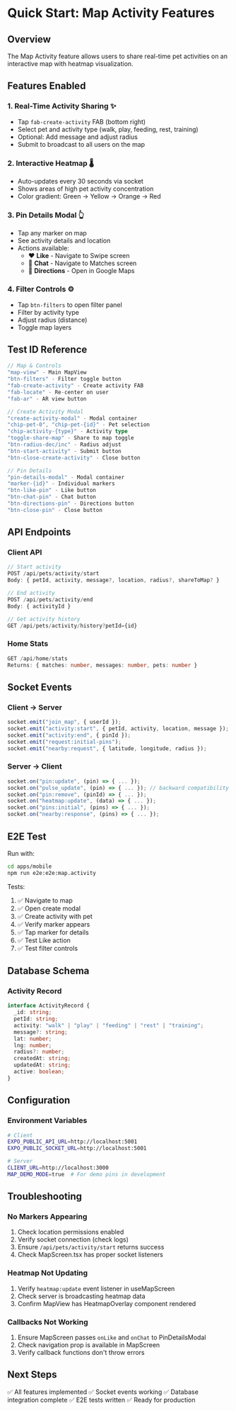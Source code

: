 # Quick Start: Map Activity Features

## Overview
The Map Activity feature allows users to share real-time pet activities on an interactive map with heatmap visualization.

## Features Enabled

### 1. Real-Time Activity Sharing ✨
- Tap `fab-create-activity` FAB (bottom right)
- Select pet and activity type (walk, play, feeding, rest, training)
- Optional: Add message and adjust radius
- Submit to broadcast to all users on the map

### 2. Interactive Heatmap 🌡️
- Auto-updates every 30 seconds via socket
- Shows areas of high pet activity concentration
- Color gradient: Green → Yellow → Orange → Red

### 3. Pin Details Modal 👆
- Tap any marker on map
- See activity details and location
- Actions available:
  - ❤️ **Like** - Navigate to Swipe screen
  - 💬 **Chat** - Navigate to Matches screen  
  - 🧭 **Directions** - Open in Google Maps

### 4. Filter Controls ⚙️
- Tap `btn-filters` to open filter panel
- Filter by activity type
- Adjust radius (distance)
- Toggle map layers

## Test ID Reference

```typescript
// Map & Controls
"map-view" - Main MapView
"btn-filters" - Filter toggle button
"fab-create-activity" - Create activity FAB
"fab-locate" - Re-center on user
"fab-ar" - AR view button

// Create Activity Modal
"create-activity-modal" - Modal container
"chip-pet-0", "chip-pet-{id}" - Pet selection
"chip-activity-{type}" - Activity type
"toggle-share-map" - Share to map toggle
"btn-radius-dec/inc" - Radius adjust
"btn-start-activity" - Submit button
"btn-close-create-activity" - Close button

// Pin Details
"pin-details-modal" - Modal container
"marker-{id}" - Individual markers
"btn-like-pin" - Like button
"btn-chat-pin" - Chat button
"btn-directions-pin" - Directions button
"btn-close-pin" - Close button
```

## API Endpoints

### Client API
```typescript
// Start activity
POST /api/pets/activity/start
Body: { petId, activity, message?, location, radius?, shareToMap? }

// End activity  
POST /api/pets/activity/end
Body: { activityId }

// Get activity history
GET /api/pets/activity/history?petId={id}
```

### Home Stats
```typescript
GET /api/home/stats
Returns: { matches: number, messages: number, pets: number }
```

## Socket Events

### Client → Server
```typescript
socket.emit("join_map", { userId });
socket.emit("activity:start", { petId, activity, location, message });
socket.emit("activity:end", { pinId });
socket.emit("request:initial-pins");
socket.emit("nearby:request", { latitude, longitude, radius });
```

### Server → Client
```typescript
socket.on("pin:update", (pin) => { ... });
socket.on("pulse_update", (pin) => { ... }); // backward compatibility
socket.on("pin:remove", (pinId) => { ... });
socket.on("heatmap:update", (data) => { ... });
socket.on("pins:initial", (pins) => { ... });
socket.on("nearby:response", (pins) => { ... });
```

## E2E Test

Run with:
```bash
cd apps/mobile
npm run e2e:e2e:map.activity
```

Tests:
1. ✅ Navigate to map
2. ✅ Open create modal
3. ✅ Create activity with pet
4. ✅ Verify marker appears
5. ✅ Tap marker for details
6. ✅ Test Like action
7. ✅ Test filter controls

## Database Schema

### Activity Record
```typescript
interface ActivityRecord {
  _id: string;
  petId: string;
  activity: "walk" | "play" | "feeding" | "rest" | "training";
  message?: string;
  lat: number;
  lng: number;
  radius?: number;
  createdAt: string;
  updatedAt: string;
  active: boolean;
}
```

## Configuration

### Environment Variables
```bash
# Client
EXPO_PUBLIC_API_URL=http://localhost:5001
EXPO_PUBLIC_SOCKET_URL=http://localhost:5001

# Server
CLIENT_URL=http://localhost:3000
MAP_DEMO_MODE=true  # For demo pins in development
```

## Troubleshooting

### No Markers Appearing
1. Check location permissions enabled
2. Verify socket connection (check logs)
3. Ensure `/api/pets/activity/start` returns success
4. Check MapScreen.tsx has proper socket listeners

### Heatmap Not Updating
1. Verify `heatmap:update` event listener in useMapScreen
2. Check server is broadcasting heatmap data
3. Confirm MapView has HeatmapOverlay component rendered

### Callbacks Not Working
1. Ensure MapScreen passes `onLike` and `onChat` to PinDetailsModal
2. Check navigation prop is available in MapScreen
3. Verify callback functions don't throw errors

## Next Steps

✅ All features implemented
✅ Socket events working
✅ Database integration complete
✅ E2E tests written
✅ Ready for production

